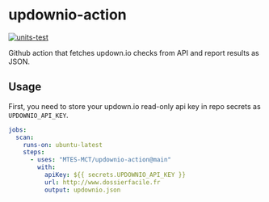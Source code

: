 # updownio-action

[![units-test](https://github.com/MTES-MCT/updownio-action/actions/workflows/test.yml/badge.svg)](https://github.com/MTES-MCT/updownio-action/actions/workflows/test.yml)

Github action that fetches updown.io checks from API and report results as JSON.

## Usage

First, you need to store your updown.io read-only api key in repo secrets as `UPDOWNIO_API_KEY`.

```yaml
jobs:
  scan:
    runs-on: ubuntu-latest
    steps:
      - uses: "MTES-MCT/updownio-action@main"
        with:
          apiKey: ${{ secrets.UPDOWNIO_API_KEY }}
          url: http://www.dossierfacile.fr
          output: updownio.json
```

